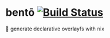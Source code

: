 # bentō [![Build Status](https://travis-ci.org/furrycatherder/bento.svg?branch=master)](https://travis-ci.org/furrycatherder/bento)
🍱 generate declarative overlayfs with nix
